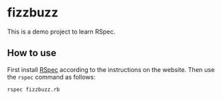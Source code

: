 # fizzbuzz #

This is a demo project to learn RSpec.

## How to use ##

First install [RSpec](http://rspec.info/) according to the instructions on the website. Then use the `rspec` command as follows:
```shell
rspec fizzbuzz.rb
```
